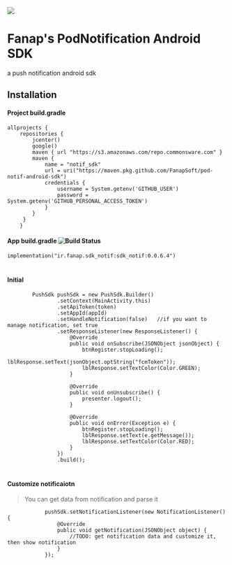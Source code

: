 <img src="https://avatars2.githubusercontent.com/u/25844347?s=200&v=4"/>

# **Fanap's PodNotification Android SDK**
a push notification android sdk

## Installation

#### Project build.gradle

```
allprojects {
    repositories {
        jcenter()
        google()
        maven { url "https://s3.amazonaws.com/repo.commonsware.com" }
        maven {
            name = "notif_sdk"
            url = uri("https://maven.pkg.github.com/FanapSoft/pod-notif-android-sdk")
            credentials {
                username = System.getenv('GITHUB_USER')
                password = System.getenv('GITHUB_PERSONAL_ACCESS_TOKEN')
            }
        }
     }
    }
```

#### App build.gradle ![Build Status](https://img.shields.io/bintray/v/farhad7d7/maven/chat?style=plastic)

```
implementation("ir.fanap.sdk_notif:sdk_notif:0.0.6.4")
```

#


#### Initial

```
        PushSdk pushSdk = new PushSdk.Builder()
                .setContext(MainActivity.this)
                .setApiToken(token)
                .setAppId(appId)
                .setHandleNotification(false)   //if you want to manage notification, set true
                .setResponseListener(new ResponseListener() {
                    @Override
                    public void onSubscribe(JSONObject jsonObject) {
                        btnRegister.stopLoading();
                        lblResponse.setText(jsonObject.optString("fcmToken"));
                        lblResponse.setTextColor(Color.GREEN);
                    }

                    @Override
                    public void onUnsubscribe() {
                        presenter.logout();
                    }

                    @Override
                    public void onError(Exception e) {
                        btnRegister.stopLoading();
                        lblResponse.setText(e.getMessage());
                        lblResponse.setTextColor(Color.RED);
                    }
                })
                .build();

```

#


#### Customize notificaiotn

> You can get data from notification and parse it

```
            pushSdk.setNotificationListener(new NotificationListener() {
                @Override
                public void getNotification(JSONObject object) {
                    //TODO: get notification data and customize it, then show notification
                }
            });

```

